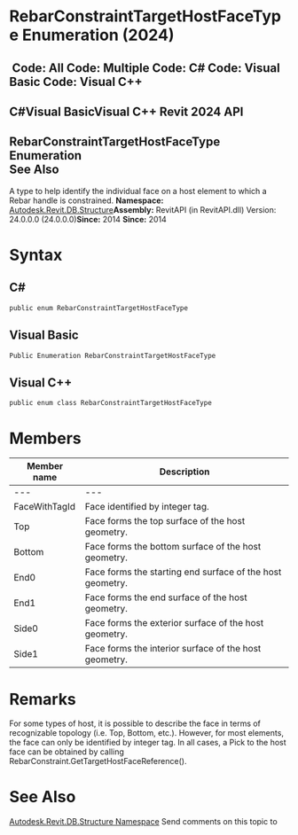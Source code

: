 # RebarConstraintTargetHostFaceType Enumeration (2024)

﻿
 Code: All Code: Multiple Code: C# Code: Visual Basic Code: Visual C++   
---  
C#Visual BasicVisual C++
Revit 2024 API  
---  
RebarConstraintTargetHostFaceType Enumeration  
See Also  
---  
A type to help identify the individual face on a host element to which a Rebar handle is constrained. 
**Namespace:** [Autodesk.Revit.DB.Structure](d586b341-f687-9d90-e96d-255806b7d4fc.md "Autodesk.Revit.DB.Structure Namespace")**Assembly:** RevitAPI (in RevitAPI.dll) Version: 24.0.0.0 (24.0.0.0)**Since:** 2014 **Since:** 2014 
# Syntax
C#  
---  
```text
public enum RebarConstraintTargetHostFaceType
```
  
Visual Basic  
---  
```text
Public Enumeration RebarConstraintTargetHostFaceType
```
  
Visual C++  
---  
```text
public enum class RebarConstraintTargetHostFaceType
```
  
# Members
| Member name | Description |
| --- | --- |
| --- | --- |
| FaceWithTagId | Face identified by integer tag. |
| Top | Face forms the top surface of the host geometry. |
| Bottom | Face forms the bottom surface of the host geometry. |
| End0 | Face forms the starting end surface of the host geometry. |
| End1 | Face forms the end surface of the host geometry. |
| Side0 | Face forms the exterior surface of the host geometry. |
| Side1 | Face forms the interior surface of the host geometry. |

# Remarks
For some types of host, it is possible to describe the face in terms of recognizable topology (i.e. Top, Bottom, etc.). However, for most elements, the face can only be identified by integer tag. In all cases, a Pick to the host face can be obtained by calling RebarConstraint.GetTargetHostFaceReference(). 
# See Also
[Autodesk.Revit.DB.Structure Namespace](d586b341-f687-9d90-e96d-255806b7d4fc.md "Autodesk.Revit.DB.Structure Namespace")
Send comments on this topic to 